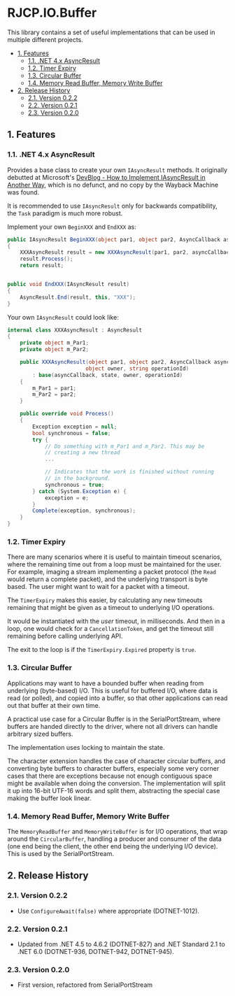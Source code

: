 # RJCP.IO.Buffer <!-- omit in toc -->

This library contains a set of useful implementations that can be used in
multiple different projects.

- [1. Features](#1-features)
  - [1.1. .NET 4.x AsyncResult](#11-net-4x-asyncresult)
  - [1.2. Timer Expiry](#12-timer-expiry)
  - [1.3. Circular Buffer](#13-circular-buffer)
  - [1.4. Memory Read Buffer, Memory Write Buffer](#14-memory-read-buffer-memory-write-buffer)
- [2. Release History](#2-release-history)
  - [2.1. Version 0.2.2](#21-version-022)
  - [2.2. Version 0.2.1](#22-version-021)
  - [2.3. Version 0.2.0](#23-version-020)

## 1. Features

### 1.1. .NET 4.x AsyncResult

Provides a base class to create your own `IAsyncResult` methods. It originally
debutted at Microsoft's [DevBlog - How to Implement IAsyncResult in Another
Way](https://devblogs.microsoft.com/nikos/how-to-implement-iasyncresult-in-another-way.aspx),
which is no defunct, and no copy by the Wayback Machine was found.

It is recommended to use `IAsyncResult` only for backwards compatibility, the
`Task` paradigm is much more robust.

Implement your own `BeginXXX` and `EndXXX` as:

```csharp
public IAsyncResult BeginXXX(object par1, object par2, AsyncCallback asyncCallback, object state)
{
    XXXAsyncResult result = new XXXAsyncResult(par1, par2, asyncCallback, state, this, "XXX");
    result.Process();
    return result;


public void EndXXX(IAsyncResult result)
{
    AsyncResult.End(result, this, "XXX");
}
```

Your own `IAsyncResult` could look like:

```csharp
internal class XXXAsyncResult : AsyncResult
{
    private object m_Par1;
    private object m_Par2;

    public XXXAsyncResult(object par1, object par2, AsyncCallback asyncCallback, object state,
                         object owner, string operationId)
        : base(asyncCallback, state, owner, operationId)
    {
        m_Par1 = par1;
        m_Par2 = par2;
    }

    public override void Process()
    {
        Exception exception = null;
        bool synchronous = false;
        try {
            // Do something with m_Par1 and m_Par2. This may be
            // creating a new thread
            ...

            // Indicates that the work is finished without running
            // in the background.
            synchronous = true;
        } catch (System.Exception e) {
            exception = e;
        }
        Complete(exception, synchronous);
    }
}
```

### 1.2. Timer Expiry

There are many scenarios where it is useful to maintain timeout scenarios, where
the remaining time out from a loop must be maintained for the user. For example,
imaging a stream implementing a packet protocol (the `Read` would return a
complete packet), and the underlying transport is byte based. The user might
want to wait for a packet with a timeout.

The `TimerExpiry` makes this easier, by calculating any new timeouts remaining
that might be given as a timeout to underlying I/O operations.

It would be instantiated with the _user_ timeout, in milliseconds. And then in a
loop, one would check for a `CancellationToken`, and get the timeout still
remaining before calling underlying API.

The exit to the loop is if the `TimerExpiry.Expired` property is `true`.

### 1.3. Circular Buffer

Applications may want to have a bounded buffer when reading from underlying
(byte-based) I/O. This is useful for buffered I/O, where data is read (or
polled), and copied into a buffer, so that other applications can read out that
buffer at their own time.

A practical use case for a Circular Buffer is in the SerialPortStream, where
buffers are handed directly to the driver, where not all drivers can handle
arbitrary sized buffers.

The implementation uses locking to maintain the state.

The character extension handles the case of character circular buffers, and
converting byte buffers to character buffers, especially some very corner cases
that there are exceptions because not enough contiguous space might be available
when doing the conversion. The implementation will split it up into 16-bit
UTF-16 words and split them, abstracting the special case making the buffer look
linear.

### 1.4. Memory Read Buffer, Memory Write Buffer

The `MemoryReadBuffer` and `MemoryWriteBuffer` is for I/O operations, that wrap
around the `CircularBuffer`, handling a producer and consumer of the data (one
end being the client, the other end being the underlying I/O device). This is
used by the SerialPortStream.

## 2. Release History

### 2.1. Version 0.2.2

- Use `ConfigureAwait(false)` where appropriate (DOTNET-1012).

### 2.2. Version 0.2.1

- Updated from .NET 4.5 to 4.6.2 (DOTNET-827) and .NET Standard 2.1 to .NET 6.0
  (DOTNET-936, DOTNET-942, DOTNET-945).

### 2.3. Version 0.2.0

- First version, refactored from SerialPortStream
